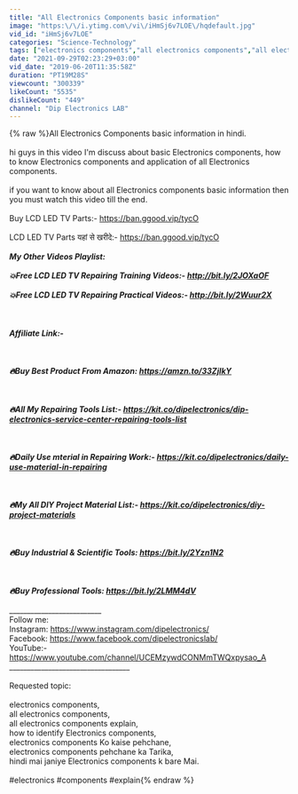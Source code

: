 ```yaml
---
title: "All Electronics Components basic information"
image: "https:\/\/i.ytimg.com\/vi\/iHmSj6v7LOE\/hqdefault.jpg"
vid_id: "iHmSj6v7LOE"
categories: "Science-Technology"
tags: ["electronics components","all electronics components","all electronics components explain"]
date: "2021-09-29T02:23:29+03:00"
vid_date: "2019-06-20T11:35:58Z"
duration: "PT19M28S"
viewcount: "300339"
likeCount: "5535"
dislikeCount: "449"
channel: "Dip Electronics LAB"
---
```

{% raw %}All Electronics Components basic information in hindi.<br /><br />hi guys in this video I'm discuss about basic Electronics components, how to know Electronics components and application of all Electronics components.<br /><br />if you want to know about all Electronics components basic information then you must watch this video till the end.<br /><br />Buy LCD LED TV Parts:- <a rel="nofollow" target="blank" href="https://ban.ggood.vip/tycO">https://ban.ggood.vip/tycO</a><br /><br />LCD LED TV Parts यहां से खरीदे:- <a rel="nofollow" target="blank" href="https://ban.ggood.vip/tycO">https://ban.ggood.vip/tycO</a><br />_________________________________<br />My Other Videos Playlist:<br /><br />💥Free LCD LED TV Repairing Training Videos:- <a rel="nofollow" target="blank" href="http://bit.ly/2JOXaOF">http://bit.ly/2JOXaOF</a><br /><br />💥Free LCD LED TV Repairing Practical Videos:- <a rel="nofollow" target="blank" href="http://bit.ly/2Wuur2X">http://bit.ly/2Wuur2X</a><br />____________________________________<br /><br /><br />Affiliate Link:-<br /><br /><br /><br />🔥Buy Best Product From Amazon: <a rel="nofollow" target="blank" href="https://amzn.to/33ZjIkY">https://amzn.to/33ZjIkY</a><br /><br /><br /><br />🔥All My Repairing Tools List:- <a rel="nofollow" target="blank" href="https://kit.co/dipelectronics/dip-electronics-service-center-repairing-tools-list">https://kit.co/dipelectronics/dip-electronics-service-center-repairing-tools-list</a><br /><br /><br /><br />🔥Daily Use mterial in Repairing Work:- <a rel="nofollow" target="blank" href="https://kit.co/dipelectronics/daily-use-material-in-repairing">https://kit.co/dipelectronics/daily-use-material-in-repairing</a><br /><br /><br /><br />🔥My All DIY Project Material List:- <a rel="nofollow" target="blank" href="https://kit.co/dipelectronics/diy-project-materials">https://kit.co/dipelectronics/diy-project-materials</a><br /><br /><br /><br />🔥Buy Industrial &amp; Scientific Tools: <a rel="nofollow" target="blank" href="https://bit.ly/2Yzn1N2">https://bit.ly/2Yzn1N2</a>  <br /><br /><br /><br />🔥Buy Professional Tools: <a rel="nofollow" target="blank" href="https://bit.ly/2LMM4dV">https://bit.ly/2LMM4dV</a><br /><br />_____________________________<br />Follow me:<br />Instagram: <a rel="nofollow" target="blank" href="https://www.instagram.com/dipelectronics/">https://www.instagram.com/dipelectronics/</a><br />Facebook: <a rel="nofollow" target="blank" href="https://www.facebook.com/dipelectronicslab/">https://www.facebook.com/dipelectronicslab/</a><br />YouTube:- <a rel="nofollow" target="blank" href="https://www.youtube.com/channel/UCEMzywdCONMmTWQxpysao_A">https://www.youtube.com/channel/UCEMzywdCONMmTWQxpysao_A</a><br />__________________________________<br /><br />Requested topic:<br /><br />electronics components,<br />all electronics components,<br />all electronics components explain,<br />how to identify Electronics components,<br />electronics components Ko kaise pehchane,<br />electronics components pehchane ka Tarika,<br />hindi mai janiye Electronics components k bare Mai.<br /><br />#electronics #components #explain{% endraw %}
